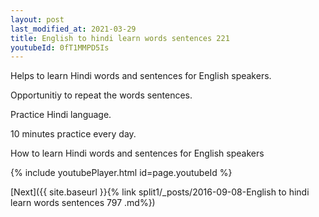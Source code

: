 ```yaml
---
layout: post
last_modified_at: 2021-03-29
title: English to hindi learn words sentences 221 
youtubeId: 0fT1MMPD5Is
---
```

 
 
Helps to learn Hindi words and sentences for English speakers.

Opportunitiy to repeat the words sentences. 

Practice Hindi language. 
 
10 minutes practice every day. 
 
How to learn Hindi words and sentences for English speakers 
 
{% include youtubePlayer.html id=page.youtubeId %}
 
 
[Next]({{ site.baseurl }}{% link  split1/_posts/2016-09-08-English to hindi learn words sentences 797 .md%})
 

